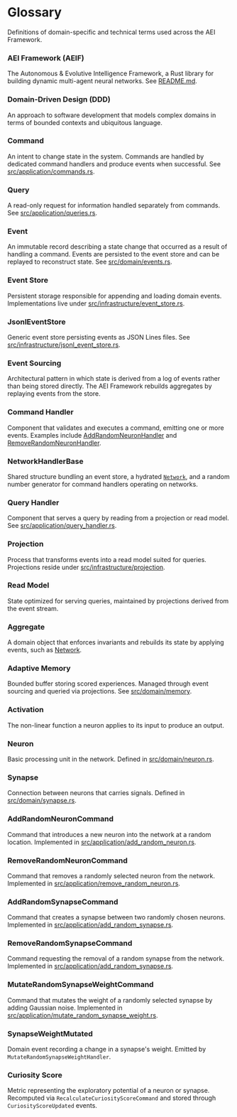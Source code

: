 # Glossary

Definitions of domain-specific and technical terms used across the AEI Framework.

### AEI Framework (AEIF)
The Autonomous & Evolutive Intelligence Framework, a Rust library for building dynamic multi-agent neural networks. See [README.md](README.md).

### Domain-Driven Design (DDD)
An approach to software development that models complex domains in terms of bounded contexts and ubiquitous language.

### Command
An intent to change state in the system. Commands are handled by dedicated command handlers and produce events when successful. See [src/application/commands.rs](src/application/commands.rs).

### Query
A read-only request for information handled separately from commands. See [src/application/queries.rs](src/application/queries.rs).

### Event
An immutable record describing a state change that occurred as a result of handling a command. Events are persisted to the event store and can be replayed to reconstruct state. See [src/domain/events.rs](src/domain/events.rs).

### Event Store
Persistent storage responsible for appending and loading domain events. Implementations live under [src/infrastructure/event_store.rs](src/infrastructure/event_store.rs).

### JsonlEventStore
Generic event store persisting events as JSON Lines files. See [src/infrastructure/jsonl_event_store.rs](src/infrastructure/jsonl_event_store.rs).

### Event Sourcing
Architectural pattern in which state is derived from a log of events rather than being stored directly. The AEI Framework rebuilds aggregates by replaying events from the store.

### Command Handler
Component that validates and executes a command, emitting one or more events. Examples include [AddRandomNeuronHandler](src/application/add_random_neuron.rs) and [RemoveRandomNeuronHandler](src/application/remove_random_neuron.rs).

### NetworkHandlerBase
Shared structure bundling an event store, a hydrated [`Network`](src/domain/network.rs), and a random number generator for command handlers operating on networks.

### Query Handler
Component that serves a query by reading from a projection or read model. See [src/application/query_handler.rs](src/application/query_handler.rs).

### Projection
Process that transforms events into a read model suited for queries. Projections reside under [src/infrastructure/projection](src/infrastructure/projection).

### Read Model
State optimized for serving queries, maintained by projections derived from the event stream.

### Aggregate
A domain object that enforces invariants and rebuilds its state by applying events, such as [Network](src/domain/network.rs).

### Adaptive Memory
Bounded buffer storing scored experiences. Managed through event sourcing and queried via projections. See [src/domain/memory](src/domain/memory).

### Activation
The non-linear function a neuron applies to its input to produce an output.

### Neuron
Basic processing unit in the network. Defined in [src/domain/neuron.rs](src/domain/neuron.rs).

### Synapse
Connection between neurons that carries signals. Defined in [src/domain/synapse.rs](src/domain/synapse.rs).

### AddRandomNeuronCommand
Command that introduces a new neuron into the network at a random location. Implemented in [src/application/add_random_neuron.rs](src/application/add_random_neuron.rs).

### RemoveRandomNeuronCommand
Command that removes a randomly selected neuron from the network. Implemented in [src/application/remove_random_neuron.rs](src/application/remove_random_neuron.rs).

### AddRandomSynapseCommand
Command that creates a synapse between two randomly chosen neurons. Implemented in [src/application/add_random_synapse.rs](src/application/add_random_synapse.rs).

### RemoveRandomSynapseCommand
Command requesting the removal of a random synapse from the network. Implemented in [src/application/add_random_synapse.rs](src/application/remove_random_synapse.rs).

### MutateRandomSynapseWeightCommand
Command that mutates the weight of a randomly selected synapse by adding Gaussian noise. Implemented in [src/application/mutate_random_synapse_weight.rs](src/application/mutate_random_synapse_weight.rs).

### SynapseWeightMutated
Domain event recording a change in a synapse's weight. Emitted by `MutateRandomSynapseWeightHandler`.

### Curiosity Score
Metric representing the exploratory potential of a neuron or synapse. Recomputed via `RecalculateCuriosityScoreCommand` and stored through `CuriosityScoreUpdated` events.
